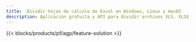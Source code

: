 ```yaml
---
title:  Dividir hojas de cálculo de Excel en Windows, Linux y macOS
description: Aplicación gratuita y API para dividir archivos XLS, XLSX, XLSB, XLSM y ODS
---
```

{{< blocks/products/pf/agp/feature-solution >}} 
